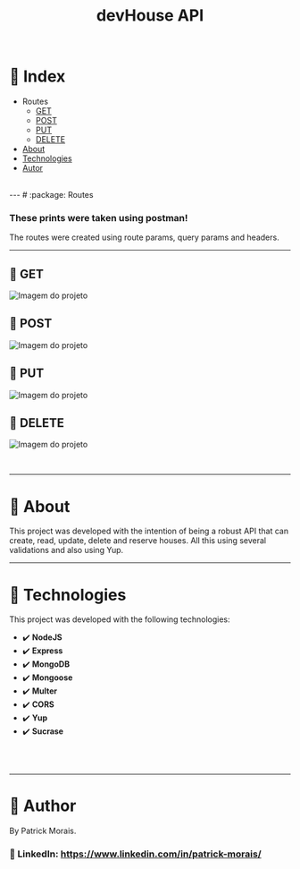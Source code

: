 <h1 align="center">devHouse API</h1>
<br />

# :pushpin: Index
- Routes
  - [GET](#camera_flash-project-media)
  - [POST](#camera_flash-project-media)
  - [PUT](#camera_flash-project-media)
  - [DELETE](#camera_flash-project-media)
- [About](#monocle_face-about)
- [Technologies](#rocket-tecnologias-usadas)
- [Autor](#closed_book-author)
<br />
---
# :package: Routes

### These prints were taken using postman!
The routes were created using route params, query params and headers.

---

## :file_folder: GET

![Imagem do projeto]()

## :file_folder: POST

![Imagem do projeto]()

## :file_folder: PUT

![Imagem do projeto]()

## :file_folder: DELETE

![Imagem do projeto]()


<br />

---
# :monocle_face: About
This project was developed with the intention of being a robust API that can create, read, update, delete and reserve houses. All this using several validations and also using Yup.
<br />

---

# :rocket: Technologies
This project was developed with the following technologies: <br>
- :heavy_check_mark: **NodeJS**
- :heavy_check_mark: **Express**
- :heavy_check_mark: **MongoDB**
- :heavy_check_mark: **Mongoose**
- :heavy_check_mark: **Multer**
- :heavy_check_mark: **CORS**
- :heavy_check_mark: **Yup**
- :heavy_check_mark: **Sucrase**
<br><br>
<br />

---

# :closed_book: Author
By Patrick Morais.
### :link: LinkedIn: https://www.linkedin.com/in/patrick-morais/